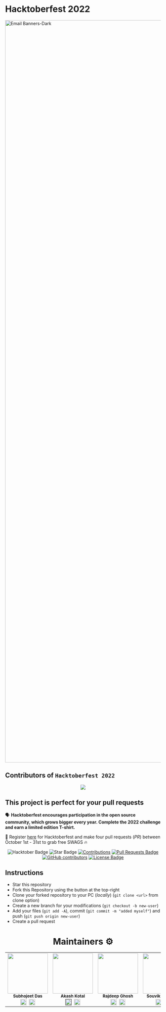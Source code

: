 # Hacktoberfest 2022

<img width="2400" alt="Email Banners-Dark" src="https://user-images.githubusercontent.com/80981317/192709928-0231082d-5654-4f52-8fef-ed51d7ef9b83.png">

## Contributors of `Hacktoberfest 2022`

<div align="center">

<a href="https://github.com/SubhojeetDas1107/Hacktoberfest2022/graphs/contributors">
  <img src="https://contrib.rocks/image?repo=SubhojeetDas1107/Hacktoberfest2022" />
</a>
  
  </div>

## This project is perfect for your pull requests

🗣 **Hacktoberfest encourages participation in the open source community, which grows bigger every year. Complete the 2022 challenge and earn a limited edition T-shirt.**

📢 Register [here](https://hacktoberfest.digitalocean.com) for Hacktoberfest and make four pull requests (_PR_) between October 1st - 31st to grab free SWAGS 🔥

<div align="center">

<img src="https://img.shields.io/badge/hacktoberfest-2022-blueviolet" alt="Hacktober Badge"/>
<img src="https://img.shields.io/static/v1?label=%F0%9F%8C%9F&message=If%20Useful&style=style=flat&color=BC4E99" alt="Star Badge"/>
<a href="https://github.com/SubhojeetDas1107" ><img src="https://img.shields.io/badge/Contributions-welcome-violet.svg?style=flat&logo=git" alt="Contributions" /></a>
<a href="https://github.com/SubhojeetDas1107/hacktoberfest2022/pulls"><img src="https://img.shields.io/github/issues-pr/SubhojeetDas1107/hacktoberfest2022" alt="Pull Requests Badge"/></a>
<a href="https://github.com/SubhojeetDas1107/hacktoberfest2022/graphs/contributors"><img alt="GitHub contributors" src="https://img.shields.io/github/contributors/SubhojeetDas1107/hacktoberfest2022?color=2b9348"></a>
<a href="https://github.com/SubhojeetDas1107/hacktoberfest2022/blob/master/LICENSE"><img src="https://img.shields.io/github/license/SubhojeetDas1107/hacktoberfest2022?color=2b9348" alt="License Badge"/></a>

</div>

## Instructions

- Star this repository
- Fork this Repository using the button at the top-right
- Clone your forked repository to your PC (_locally_) (`git clone <url>` from clone option)
- Create a new branch for your modifications (`git checkout -b new-user`)
- Add your files (`git add -A`), commit (`git commit -m "added myself"`) and push (`git push origin new-user`)
- Create a pull request

<h1 align="center"> Maintainers ⚙</h1>

<table align="center">
  <tbody><tr>
    
 <td align="center"><img alt="" src="https://avatars.githubusercontent.com/u/80981317?v=4" width="130px;"><br><sub><b>
 Subhojeet Das</b></sub><br>
<a href="https://www.linkedin.com/in/subhojeet-das-656871198/" target="_blank"><img align="center"  src="https://cdn.jsdelivr.net/npm/simple-icons@v3/icons/linkedin.svg" alt="Linkedin" height="20" width="20" /></a>&nbsp&nbsp<a href="https://github.com/SubhojeetDas1107/" target="_blank"><img align="center"  src="https://cdn.jsdelivr.net/npm/simple-icons@v3/icons/github.svg" alt="Github" height="20" width="20" /></a><nbsp></td></a></td>

 <td align="center"><img alt="" src="https://avatars.githubusercontent.com/u/107265148?v=4" width="130px;"><br><sub><b>
 Akash Kotal</b></sub><br>
<a href="" target="_blank"><img align="center"  src="https://cdn.jsdelivr.net/npm/simple-icons@v3/icons/linkedin.svg" alt="Linkedin" height="20" width="20" /></a>&nbsp&nbsp<a href="https://github.com/sky01green/" target="_blank"><img align="center"  src="https://cdn.jsdelivr.net/npm/simple-icons@v3/icons/github.svg" alt="Github" height="20" width="20" /></a><nbsp></td></a></td>

 <td align="center"><img alt="" src="https://avatars.githubusercontent.com/u/85807431?v=4" width="130px;"><br><sub><b>
 Rajdeep Ghosh</b></sub><br>
<a href="https://www.linkedin.com/in/rumbleftw" target="_blank"><img align="center"  src="https://cdn.jsdelivr.net/npm/simple-icons@v3/icons/linkedin.svg" alt="Linkedin" height="20" width="20" /></a>&nbsp&nbsp<a href="https://github.com/rumbleFTW/" target="_blank"><img align="center"  src="https://cdn.jsdelivr.net/npm/simple-icons@v3/icons/github.svg" alt="Github" height="20" width="20" /></a><nbsp></td></a></td>

<td align="center"><img alt="" src="https://avatars.githubusercontent.com/u/100219950?v=4" width="130px;"><br><sub><b>
 Souvik Banerjee</b></sub><br>
<a href="https://www.linkedin.com/in/souvik-banerjee-b229a4237" target="_blank"><img align="center"  src="https://cdn.jsdelivr.net/npm/simple-icons@v3/icons/linkedin.svg" alt="Linkedin" height="20" width="20" /></a>&nbsp&nbsp<a href="https://github.com/Souvik2376/" target="_blank"><img align="center"  src="https://cdn.jsdelivr.net/npm/simple-icons@v3/icons/github.svg" alt="Github" height="20" width="20" /></a><nbsp></td></a></td>
</tr>
</tbody></table>

</tr>

